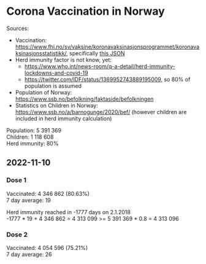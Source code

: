 # Corona Vaccination in Norway

Sources:

- Vaccination: <https://www.fhi.no/sv/vaksine/koronavaksinasjonsprogrammet/koronavaksinasjonsstatistikk/>, specifically [this JSON](https://www.fhi.no/api/chartdata/api/99119)
- Herd immunity factor is not know, yet:
  - <https://www.who.int/news-room/q-a-detail/herd-immunity-lockdowns-and-covid-19>
  - <https://twitter.com/IDF/status/1369952743889195009>, so 80% of population is assumed
- Population of Norway: <https://www.ssb.no/befolkning/faktaside/befolkningen>
- Statistics on Children in Norway: https://www.ssb.no/a/barnogunge/2020/bef/ (however children are included in herd immunity calculation)

Population: 5 391 369  
Children: 1 118 608  
Herd immunity: 80%  

## 2022-11-10

### Dose 1

Vaccinated: 4 346 862 (80.63%)  
7 day average: 19

Herd immunity reached in -1777 days on 2.1.2018  
-1777 * 19 + 4 346 862 = 4 313 099 >= 5 391 369 * 0.8 = 4 313 096

### Dose 2

Vaccinated: 4 054 596 (75.21%)  
7 day average: 26


